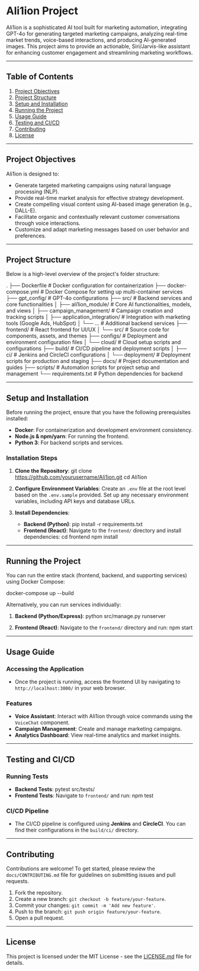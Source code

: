 # Ali1ion Project

Ali1ion is a sophisticated AI tool built for marketing automation, integrating GPT-4o for generating targeted marketing campaigns, analyzing real-time market trends, voice-based interactions, and producing AI-generated images. This project aims to provide an actionable, Siri/Jarvis-like assistant for enhancing customer engagement and streamlining marketing workflows.

---

## Table of Contents
1. [Project Objectives](#project-objectives)
2. [Project Structure](#project-structure)
3. [Setup and Installation](#setup-and-installation)
4. [Running the Project](#running-the-project)
5. [Usage Guide](#usage-guide)
6. [Testing and CI/CD](#testing-and-cicd)
7. [Contributing](#contributing)
8. [License](#license)

---

## Project Objectives

Ali1ion is designed to:
- Generate targeted marketing campaigns using natural language processing (NLP).
- Provide real-time market analysis for effective strategy development.
- Create compelling visual content using AI-based image generation (e.g., DALL-E).
- Facilitate organic and contextually relevant customer conversations through voice interactions.
- Customize and adapt marketing messages based on user behavior and preferences.

---

## Project Structure

Below is a high-level overview of the project's folder structure:

.
├── Dockerfile                  # Docker configuration for containerization
├── docker-compose.yml          # Docker Compose for setting up multi-container services
├── gpt_config/                 # GPT-4o configurations
├── src/                        # Backend services and core functionalities
│   ├── ali1ion_module/          # Core AI functionalities, models, and views
│   ├── campaign_management/    # Campaign creation and tracking scripts
│   ├── application_integration/ # Integration with marketing tools (Google Ads, HubSpot)
│   └── ...                     # Additional backend services
├── frontend/                   # React frontend for UI/UX
│   └── src/                    # Source code for components, assets, and themes
├── configs/                    # Deployment and environment configuration files
│   └── cloud/                  # Cloud setup scripts and configurations
├── build/                      # CI/CD pipeline and deployment scripts
│   ├── ci/                     # Jenkins and CircleCI configurations
│   └── deployment/             # Deployment scripts for production and staging
├── docs/                       # Project documentation and guides
├── scripts/                    # Automation scripts for project setup and management
└── requirements.txt            # Python dependencies for backend

---

## Setup and Installation

Before running the project, ensure that you have the following prerequisites installed:
- **Docker**: For containerization and development environment consistency.
- **Node.js & npm/yarn**: For running the frontend.
- **Python 3**: For backend scripts and services.

### Installation Steps

1. **Clone the Repository**:
   git clone https://github.com/yourusername/Ali1ion.git
   cd Ali1ion

2. **Configure Environment Variables**:
   Create an `.env` file at the root level based on the `.env.sample` provided. Set up any necessary environment variables, including API keys and database URLs.

3. **Install Dependencies**:
   - **Backend (Python)**:
     pip install -r requirements.txt
   - **Frontend (React)**:
     Navigate to the `frontend/` directory and install dependencies:
     cd frontend
     npm install

---

## Running the Project

You can run the entire stack (frontend, backend, and supporting services) using Docker Compose:

docker-compose up --build

Alternatively, you can run services individually:

1. **Backend (Python/Express)**:
   python src/manage.py runserver

2. **Frontend (React)**:
   Navigate to the `frontend/` directory and run:
   npm start

---

## Usage Guide

### Accessing the Application
- Once the project is running, access the frontend UI by navigating to `http://localhost:3000/` in your web browser.

### Features
- **Voice Assistant**: Interact with Ali1ion through voice commands using the `VoiceChat` component.
- **Campaign Management**: Create and manage marketing campaigns.
- **Analytics Dashboard**: View real-time analytics and market insights.

---

## Testing and CI/CD

### Running Tests
- **Backend Tests**:
  pytest src/tests/
- **Frontend Tests**:
  Navigate to `frontend/` and run:
  npm test

### CI/CD Pipeline
- The CI/CD pipeline is configured using **Jenkins** and **CircleCI**. You can find their configurations in the `build/ci/` directory.

---

## Contributing

Contributions are welcome! To get started, please review the `docs/CONTRIBUTING.md` file for guidelines on submitting issues and pull requests.

1. Fork the repository.
2. Create a new branch: `git checkout -b feature/your-feature`.
3. Commit your changes: `git commit -m 'Add new feature'`.
4. Push to the branch: `git push origin feature/your-feature`.
5. Open a pull request.

---

## License

This project is licensed under the MIT License - see the [LICENSE.md](LICENSE.md) file for details.
